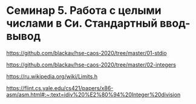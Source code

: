 # Семинар 5. Работа с целыми числами в Си. Стандартный ввод-вывод

https://github.com/blackav/hse-caos-2020/tree/master/01-stdio

https://github.com/blackav/hse-caos-2020/tree/master/02-integers

https://ru.wikipedia.org/wiki/Limits.h

https://flint.cs.yale.edu/cs421/papers/x86-asm/asm.html#:~:text=idiv%20%E2%80%94%20Integer%20division